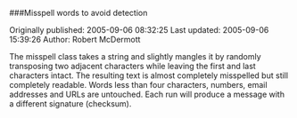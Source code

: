 ###Misspell words to avoid detection

Originally published: 2005-09-06 08:32:25
Last updated: 2005-09-06 15:39:26
Author: Robert McDermott

The misspell class takes a string and slightly mangles it by randomly transposing two adjacent characters while leaving the first and last characters intact. The resulting text is almost completely misspelled but still completely readable. Words less than four characters, numbers, email addresses and URLs are untouched. Each run will produce a message with a different signature (checksum).